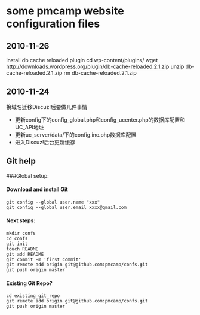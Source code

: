 # some pmcamp website configuration files
## 2010-11-26 
  install db cache reloaded plugin
    cd wp-content/plugins/
    wget http://downloads.wordpress.org/plugin/db-cache-reloaded.2.1.zip 
    unzip db-cache-reloaded.2.1.zip
    rm db-cache-reloaded.2.1.zip
## 2010-11-24
   换域名迁移Discuz!后要做几件事情

*   更新config下的config_global.php和config_ucenter.php的数据库配置和UC_API地址
*   更新uc_server/data/下的config.inc.php数据库配置
*   进入Discuz!后台更新缓存



## Git help

###Global setup:

#### Download and install Git
    git config --global user.name "xxx"
    git config --global user.email xxxx@gmail.com
        

#### Next steps:

    mkdir confs
    cd confs
    git init
    touch README
    git add README
    git commit -m 'first commit'
    git remote add origin git@github.com:pmcamp/confs.git
    git push origin master
      

#### Existing Git Repo?

    cd existing_git_repo
    git remote add origin git@github.com:pmcamp/confs.git
    git push origin master

